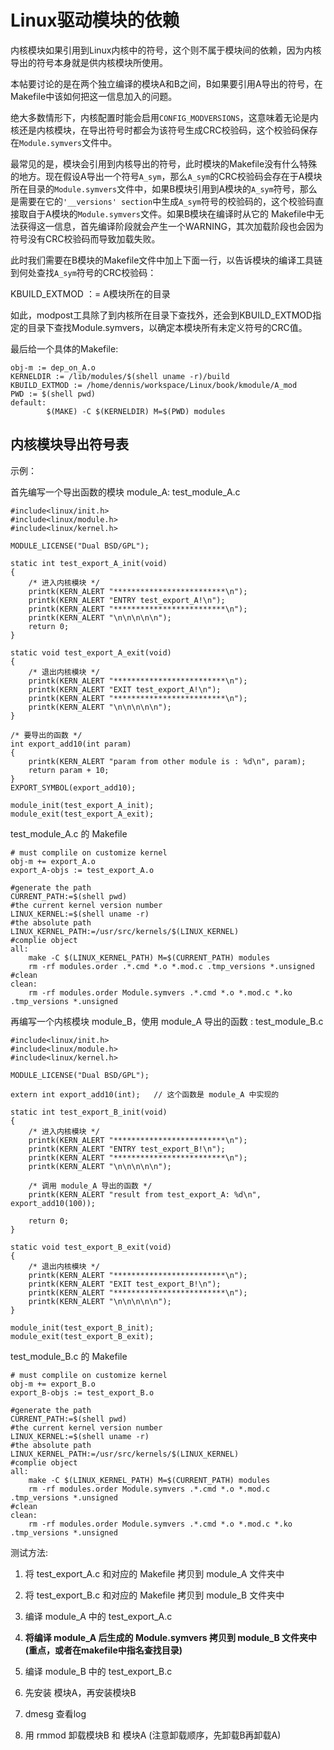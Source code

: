 # Linux驱动模块的依赖

内核模块如果引用到Linux内核中的符号，这个则不属于模块间的依赖，因为内核导出的符号本身就是供内核模块所使用。

本帖要讨论的是在两个独立编译的模块A和B之间，B如果要引用A导出的符号，在Makefile中该如何把这一信息加入的问题。

绝大多数情形下，内核配置时能会启用`CONFIG_MODVERSIONS`，这意味着无论是内核还是内核模块，在导出符号时都会为该符号生成CRC校验码，这个校验码保存在`Module.symvers`文件中。

最常见的是，模块会引用到内核导出的符号，此时模块的Makefile没有什么特殊的地方。现在假设A导出一个符号`A_sym`，那么`A_sym`的CRC校验码会存在于A模块所在目录的`Module.symvers`文件中，如果B模块引用到A模块的`A_sym`符号，那么是需要在它的`'__versions' section`中生成`A_sym`符号的校验码的，这个校验码直接取自于A模块的`Module.symvers`文件。如果B模块在编译时从它的 Makefile中无法获得这一信息，首先编译阶段就会产生一个WARNING，其次加载阶段也会因为符号没有CRC校验码而导致加载失败。

此时我们需要在B模块的Makefile文件中加上下面一行，以告诉模块的编译工具链到何处查找`A_sym`符号的CRC校验码：

KBUILD_EXTMOD ：= A模块所在的目录

如此，modpost工具除了到内核所在目录下查找外，还会到KBUILD_EXTMOD指定的目录下查找Module.symvers，以确定本模块所有未定义符号的CRC值。

最后给一个具体的Makefile:

```
obj-m := dep_on_A.o
KERNELDIR := /lib/modules/$(shell uname -r)/build
KBUILD_EXTMOD := /home/dennis/workspace/Linux/book/kmodule/A_mod
PWD := $(shell pwd)
default:
        $(MAKE) -C $(KERNELDIR) M=$(PWD) modules
```

## 内核模块导出符号表 

示例：

首先编写一个导出函数的模块 module_A: test_module_A.c

```
#include<linux/init.h>
#include<linux/module.h>
#include<linux/kernel.h>

MODULE_LICENSE("Dual BSD/GPL");

static int test_export_A_init(void)
{
    /* 进入内核模块 */
    printk(KERN_ALERT "*************************\n");
    printk(KERN_ALERT "ENTRY test_export_A!\n");
    printk(KERN_ALERT "*************************\n");
    printk(KERN_ALERT "\n\n\n\n\n");
    return 0;
}

static void test_export_A_exit(void)
{
    /* 退出内核模块 */
    printk(KERN_ALERT "*************************\n");
    printk(KERN_ALERT "EXIT test_export_A!\n");
    printk(KERN_ALERT "*************************\n");
    printk(KERN_ALERT "\n\n\n\n\n");
}

/* 要导出的函数 */
int export_add10(int param)
{
    printk(KERN_ALERT "param from other module is : %d\n", param);
    return param + 10;
}
EXPORT_SYMBOL(export_add10);

module_init(test_export_A_init);
module_exit(test_export_A_exit);
```

test_module_A.c 的 Makefile

```
# must complile on customize kernel
obj-m += export_A.o
export_A-objs := test_export_A.o

#generate the path
CURRENT_PATH:=$(shell pwd)
#the current kernel version number
LINUX_KERNEL:=$(shell uname -r)
#the absolute path
LINUX_KERNEL_PATH:=/usr/src/kernels/$(LINUX_KERNEL)
#complie object
all:
    make -C $(LINUX_KERNEL_PATH) M=$(CURRENT_PATH) modules
    rm -rf modules.order .*.cmd *.o *.mod.c .tmp_versions *.unsigned
#clean
clean:
    rm -rf modules.order Module.symvers .*.cmd *.o *.mod.c *.ko .tmp_versions *.unsigned
```

再编写一个内核模块 module_B，使用 module_A 导出的函数 : test_module_B.c

```
#include<linux/init.h>
#include<linux/module.h>
#include<linux/kernel.h>

MODULE_LICENSE("Dual BSD/GPL");

extern int export_add10(int);   // 这个函数是 module_A 中实现的

static int test_export_B_init(void)
{
    /* 进入内核模块 */
    printk(KERN_ALERT "*************************\n");
    printk(KERN_ALERT "ENTRY test_export_B!\n");
    printk(KERN_ALERT "*************************\n");
    printk(KERN_ALERT "\n\n\n\n\n");

    /* 调用 module_A 导出的函数 */
    printk(KERN_ALERT "result from test_export_A: %d\n", export_add10(100));
    
    return 0;
}

static void test_export_B_exit(void)
{
    /* 退出内核模块 */
    printk(KERN_ALERT "*************************\n");
    printk(KERN_ALERT "EXIT test_export_B!\n");
    printk(KERN_ALERT "*************************\n");
    printk(KERN_ALERT "\n\n\n\n\n");
}

module_init(test_export_B_init);
module_exit(test_export_B_exit);
```

test_module_B.c 的 Makefile

```
# must complile on customize kernel
obj-m += export_B.o
export_B-objs := test_export_B.o

#generate the path
CURRENT_PATH:=$(shell pwd)
#the current kernel version number
LINUX_KERNEL:=$(shell uname -r)
#the absolute path
LINUX_KERNEL_PATH:=/usr/src/kernels/$(LINUX_KERNEL)
#complie object
all:
    make -C $(LINUX_KERNEL_PATH) M=$(CURRENT_PATH) modules
    rm -rf modules.order Module.symvers .*.cmd *.o *.mod.c .tmp_versions *.unsigned
#clean
clean:
    rm -rf modules.order Module.symvers .*.cmd *.o *.mod.c *.ko .tmp_versions *.unsigned
```


测试方法:

1. 将 test_export_A.c 和对应的 Makefile 拷贝到 module_A 文件夹中

2. 将 test_export_B.c 和对应的 Makefile 拷贝到 module_B 文件夹中

3. 编译 module_A 中的 test_export_A.c

4. **将编译 module_A 后生成的 Module.symvers 拷贝到 module_B 文件夹中(重点，或者在makefile中指名查找目录)**

5. 编译 module_B 中的 test_export_B.c

6. 先安装 模块A，再安装模块B

7. dmesg 查看log

8. 用 rmmod 卸载模块B 和 模块A (注意卸载顺序，先卸载B再卸载A)